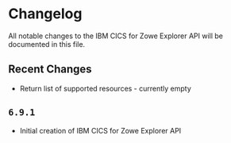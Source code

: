 # Changelog

All notable changes to the IBM CICS for Zowe Explorer API will be documented in this file.

## Recent Changes

- Return list of supported resources - currently empty

## `6.9.1`

- Initial creation of IBM CICS for Zowe Explorer API
